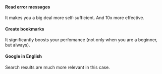 #### Read error messages
It makes you a big deal more self-sufficient. And 10x more effective.

#### Create bookmarks
It significantly boosts your perfomance (not only when you are a beginner, but always).

#### Google in English
Search results are much more relevant in this case.
